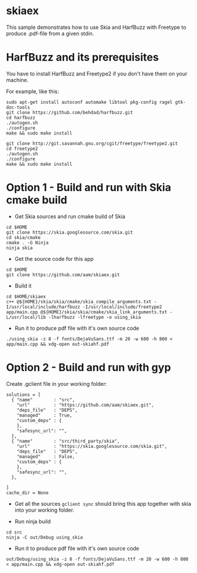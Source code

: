 # skiaex

This sample demonstrates how to use Skia and HarfBuzz with Freetype to produce .pdf-file from a given stdin.

HarfBuzz and its prerequisites
===

You have to install HarfBuzz and Freetype2 if you don't have them on your machine.

For example, like this:

```
sudo apt-get install autoconf automake libtool pkg-config ragel gtk-doc-tools
git clone https://github.com/behdad/harfbuzz.git
cd harfbuzz
./autogen.sh
./configure
make && sudo make install
```

```
git clone http://git.savannah.gnu.org/cgit/freetype/freetype2.git
cd freetype2
./autogen.sh
./configure
make && sudo make install
```

Option 1 - Build and run with Skia cmake build
===
- Get Skia sources and run cmake build of Skia
```
cd $HOME
git clone https://skia.googlesource.com/skia.git
cd skia/cmake
cmake . -G Ninja
ninja skia
```
- Get the source code for this app
```
cd $HOME
git clone https://github.com/aam/skiaex.git
```
- Build it
```
cd $HOME/skiaex  
c++ @${HOME}/skia/skia/cmake/skia_compile_arguments.txt -I/usr/local/include/harfbuzz -I/usr/local/include/freetype2  app/main.cpp @${HOME}/skia/skia/cmake/skia_link_arguments.txt -L/usr/local/lib -lharfbuzz -lfreetype -o using_skia
```
- Run it to produce pdf file with it's own source code
```
./using_skia -z 8 -f fonts/DejaVuSans.ttf -m 20 -w 600 -h 800 < app/main.cpp && xdg-open out-skiahf.pdf
```

Option 2 - Build and run with gyp
===

Create .gclient file in your working folder:

```
solutions = [
  { "name"        : "src",
    "url"         : "https://github.com/aam/skiaex.git",
    "deps_file"   : "DEPS",
    "managed"     : True,
    "custom_deps" : {
    },
    "safesync_url": "",
  },
  { "name"        : "src/third_party/skia",
    "url"         : "https://skia.googlesource.com/skia.git",
    "deps_file"   : "DEPS",
    "managed"     : False,
    "custom_deps" : {
    },
    "safesync_url": "",
  },

]
cache_dir = None
```
- Get all the sources
```gclient sync``` should bring this app together with skia into your working folder.

- Run ninja build
```
cd src
ninja -C out/Debug using_skia
```

- Run it to produce pdf file with it's own source code
```
out/Debug/using_skia -z 8 -f fonts/DejaVuSans.ttf -m 20 -w 600 -h 800 < app/main.cpp && xdg-open out-skiahf.pdf
````

